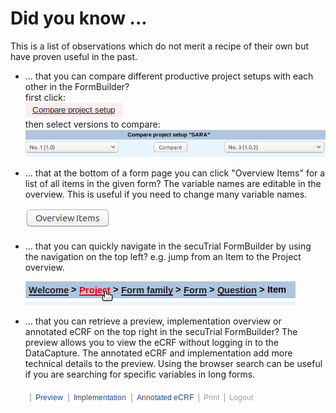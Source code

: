 # Did you know ...

This is a list of observations which do not merit a recipe of their own but have proven useful in the past.

- ... that you can compare different productive project setups with each other in the FormBuilder?  
  first click:  
  ![proj_setup_compare1](fig/compare_proj_setup1.png "compare_setup_1")  
  then select versions to compare:  
  ![proj_setup_compare2](fig/compare_proj_setup2.png "compare_setup_2")

- ... that at the bottom of a form page you can click "Overview Items" for a list of all items in the given form? 
      The variable names are editable in the overview. This is useful if you need to change many variable names.
      
  ![overview_items](fig/overview_items.png "overview_items")

- ...  that you can quickly navigate in the secuTrial FormBuilder by using the navigation on the top left? e.g. jump from an Item to the Project overview.

  ![navigation](fig/navigation.png "navigation")

- ... that you can retrieve a preview, implementation overview or annotated eCRF on the top right in the secuTrial FormBuilder? The preview allows you to view the eCRF without logging in to the DataCapture. The annotated eCRF and implementation add more technical details to the preview. Using the browser search can be useful if you are searching for specific variables in long forms.

  ![prev_imp_annoercf](fig/prev_imp_annocrf.png "prev_imp_annoercf")
